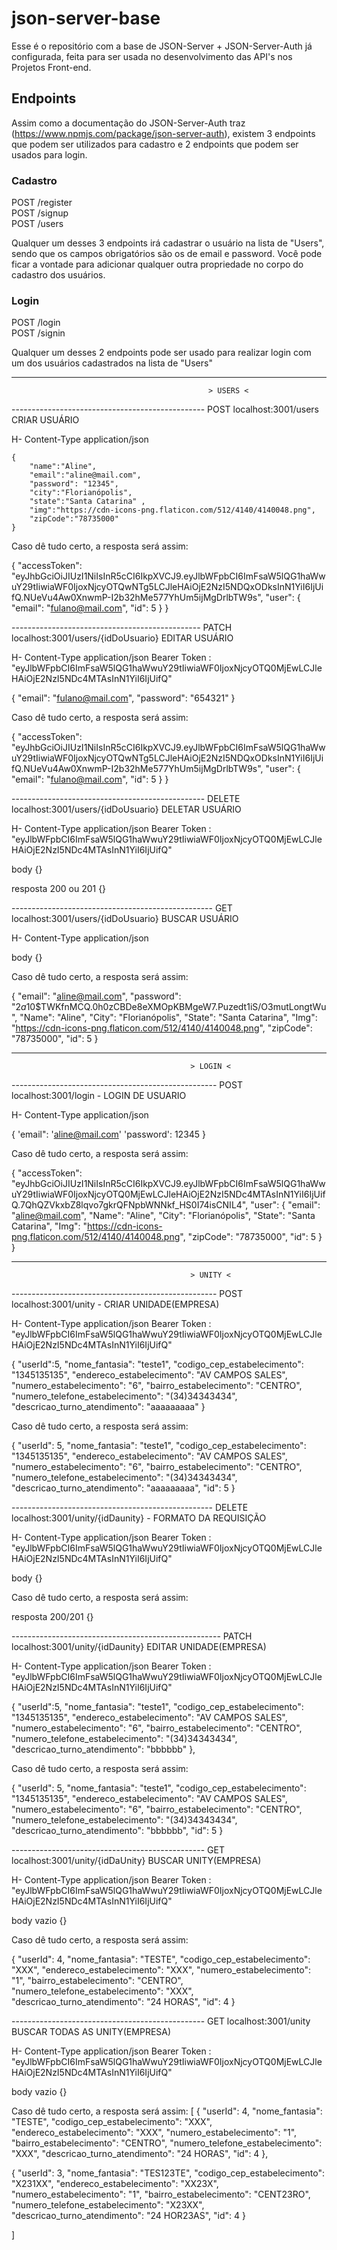 # json-server-base

Esse é o repositório com a base de JSON-Server + JSON-Server-Auth já configurada, feita para ser usada no desenvolvimento das API's nos Projetos Front-end.

## Endpoints

Assim como a documentação do JSON-Server-Auth traz (https://www.npmjs.com/package/json-server-auth), existem 3 endpoints que podem ser utilizados para cadastro e 2 endpoints que podem ser usados para login.

### Cadastro

POST /register <br/>
POST /signup <br/>
POST /users

Qualquer um desses 3 endpoints irá cadastrar o usuário na lista de "Users", sendo que os campos obrigatórios são os de email e password.
Você pode ficar a vontade para adicionar qualquer outra propriedade no corpo do cadastro dos usuários.

### Login

POST /login <br/>
POST /signin

Qualquer um desses 2 endpoints pode ser usado para realizar login com um dos usuários cadastrados na lista de "Users"




---------------------------------------------------------------------------------------------------------------------------------------------------------------------------

                                                > USERS <

------------------------------------------------ POST localhost:3001/users CRIAR USUÁRIO

H- Content-Type application/json

    {
        "name":"Aline",
        "email":"aline@mail.com",
        "password": "12345",
        "city":"Florianópolis",
        "state":"Santa Catarina" ,
        "img":"https://cdn-icons-png.flaticon.com/512/4140/4140048.png",
        "zipCode":"78735000"
    }

Caso dê tudo certo, a resposta será assim:

{
"accessToken": "eyJhbGciOiJIUzI1NiIsInR5cCI6IkpXVCJ9.eyJlbWFpbCI6ImFsaW5lQG1haWwuY29tIiwiaWF0IjoxNjcyOTQwNTg5LCJleHAiOjE2NzI5NDQxODksInN1YiI6IjUifQ.NUeVu4Aw0XnwmP-I2b32hMe577YhUm5ijMgDrlbTW9s",
"user": {
"email": "fulano@mail.com",
"id": 5
}
}


----------------------------------------------- PATCH localhost:3001/users/{idDoUsuario} EDITAR USUÁRIO

H- Content-Type application/json
Bearer Token : "eyJlbWFpbCI6ImFsaW5lQG1haWwuY29tIiwiaWF0IjoxNjcyOTQ0MjEwLCJleHAiOjE2NzI5NDc4MTAsInN1YiI6IjUifQ"

{
"email": "fulano@mail.com",
"password": "654321"
}

Caso dê tudo certo, a resposta será assim:

{
"accessToken": "eyJhbGciOiJIUzI1NiIsInR5cCI6IkpXVCJ9.eyJlbWFpbCI6ImFsaW5lQG1haWwuY29tIiwiaWF0IjoxNjcyOTQwNTg5LCJleHAiOjE2NzI5NDQxODksInN1YiI6IjUifQ.NUeVu4Aw0XnwmP-I2b32hMe577YhUm5ijMgDrlbTW9s",
"user": {
"email": "fulano@mail.com",
"id": 5
}
}


------------------------------------------------ DELETE localhost:3001/users/{idDoUsuario} DELETAR USUÁRIO

H- Content-Type application/json
Bearer Token : "eyJlbWFpbCI6ImFsaW5lQG1haWwuY29tIiwiaWF0IjoxNjcyOTQ0MjEwLCJleHAiOjE2NzI5NDc4MTAsInN1YiI6IjUifQ"

body {}

resposta 200 ou 201 {}


-------------------------------------------------- GET localhost:3001/users/{idDoUsuario} BUSCAR USUÁRIO

H- Content-Type application/json

body {}

Caso dê tudo certo, a resposta será assim:

{
"email": "aline@mail.com",
"password": "$2a$10$TWKfnMCQ.0h0zCBDe8eXMOpKBMgeW7.Puzedt1iS/O3mutLongtWu",
"Name": "Aline",
"City": "Florianópolis",
"State": "Santa Catarina",
"Img": "https://cdn-icons-png.flaticon.com/512/4140/4140048.png",
"zipCode": "78735000",
"id": 5
}


-----------------------------------------------------------------------------------------------------------------------------------------

                                            > LOGIN <

--------------------------------------------------- POST localhost:3001/login - LOGIN DE USUARIO

H- Content-Type application/json

{
'email": 'aline@mail.com'
'password': 12345
}

Caso dê tudo certo, a resposta será assim:

{
"accessToken": "eyJhbGciOiJIUzI1NiIsInR5cCI6IkpXVCJ9.eyJlbWFpbCI6ImFsaW5lQG1haWwuY29tIiwiaWF0IjoxNjcyOTQ0MjEwLCJleHAiOjE2NzI5NDc4MTAsInN1YiI6IjUifQ.7QhQZVkxbZ8lqvo7gkrQFNpbWNNkf_HS0I74isCNIL4",
"user": {
"email": "aline@mail.com",
"Name": "Aline",
"City": "Florianópolis",
"State": "Santa Catarina",
"Img": "https://cdn-icons-png.flaticon.com/512/4140/4140048.png",
"zipCode": "78735000",
"id": 5
}
}


------------------------------------------------------------------------------------------------------------------------------------------------

                                            > UNITY <

--------------------------------------------------- POST localhost:3001/unity - CRIAR UNIDADE(EMPRESA)

H- Content-Type application/json
Bearer Token : "eyJlbWFpbCI6ImFsaW5lQG1haWwuY29tIiwiaWF0IjoxNjcyOTQ0MjEwLCJleHAiOjE2NzI5NDc4MTAsInN1YiI6IjUifQ"

{
"userId":5,
"nome_fantasia": "teste1",
"codigo_cep_estabelecimento": "1345135135",
"endereco_estabelecimento": "AV CAMPOS SALES",
"numero_estabelecimento": "6",
"bairro_estabelecimento": "CENTRO",
"numero_telefone_estabelecimento": "(34)34343434",
"descricao_turno_atendimento": "aaaaaaaaa"
}

Caso dê tudo certo, a resposta será assim:

{
"userId": 5,
"nome_fantasia": "teste1",
"codigo_cep_estabelecimento": "1345135135",
"endereco_estabelecimento": "AV CAMPOS SALES",
"numero_estabelecimento": "6",
"bairro_estabelecimento": "CENTRO",
"numero_telefone_estabelecimento": "(34)34343434",
"descricao_turno_atendimento": "aaaaaaaaa",
"id": 5
}


-------------------------------------------------- DELETE localhost:3001/unity/{idDaunity} - FORMATO DA REQUISIÇÃO

H- Content-Type application/json
Bearer Token : "eyJlbWFpbCI6ImFsaW5lQG1haWwuY29tIiwiaWF0IjoxNjcyOTQ0MjEwLCJleHAiOjE2NzI5NDc4MTAsInN1YiI6IjUifQ"

body {}

Caso dê tudo certo, a resposta será assim:

resposta 200/201 {}


---------------------------------------------------- PATCH localhost:3001/unity/{idDaunity} EDITAR UNIDADE(EMPRESA)

H- Content-Type application/json
Bearer Token : "eyJlbWFpbCI6ImFsaW5lQG1haWwuY29tIiwiaWF0IjoxNjcyOTQ0MjEwLCJleHAiOjE2NzI5NDc4MTAsInN1YiI6IjUifQ"

{
"userId":5,
"nome_fantasia": "teste1",
"codigo_cep_estabelecimento": "1345135135",
"endereco_estabelecimento": "AV CAMPOS SALES",
"numero_estabelecimento": "6",
"bairro_estabelecimento": "CENTRO",
"numero_telefone_estabelecimento": "(34)34343434",
"descricao_turno_atendimento": "bbbbbb"
},

Caso dê tudo certo, a resposta será assim:

{
"userId": 5,
"nome_fantasia": "teste1",
"codigo_cep_estabelecimento": "1345135135",
"endereco_estabelecimento": "AV CAMPOS SALES",
"numero_estabelecimento": "6",
"bairro_estabelecimento": "CENTRO",
"numero_telefone_estabelecimento": "(34)34343434",
"descricao_turno_atendimento": "bbbbbb",
"id": 5
}


------------------------------------------------ GET localhost:3001/unity/{idDaUnity} BUSCAR UNITY(EMPRESA)

H- Content-Type application/json
Bearer Token : "eyJlbWFpbCI6ImFsaW5lQG1haWwuY29tIiwiaWF0IjoxNjcyOTQ0MjEwLCJleHAiOjE2NzI5NDc4MTAsInN1YiI6IjUifQ"

body vazio {}

Caso dê tudo certo, a resposta será assim:

{
"userId": 4,
"nome_fantasia": "TESTE",
"codigo_cep_estabelecimento": "XXX",
"endereco_estabelecimento": "XXX",
"numero_estabelecimento": "1",
"bairro_estabelecimento": "CENTRO",
"numero_telefone_estabelecimento": "XXX",
"descricao_turno_atendimento": "24 HORAS",
"id": 4
}


------------------------------------------------ GET localhost:3001/unity BUSCAR TODAS AS UNITY(EMPRESA)

H- Content-Type application/json
Bearer Token : "eyJlbWFpbCI6ImFsaW5lQG1haWwuY29tIiwiaWF0IjoxNjcyOTQ0MjEwLCJleHAiOjE2NzI5NDc4MTAsInN1YiI6IjUifQ"

body vazio {}

Caso dê tudo certo, a resposta será assim:
[
{
"userId": 4,
"nome_fantasia": "TESTE",
"codigo_cep_estabelecimento": "XXX",
"endereco_estabelecimento": "XXX",
"numero_estabelecimento": "1",
"bairro_estabelecimento": "CENTRO",
"numero_telefone_estabelecimento": "XXX",
"descricao_turno_atendimento": "24 HORAS",
"id": 4
},

{
"userId": 3,
"nome_fantasia": "TES123TE",
"codigo_cep_estabelecimento": "X231XX",
"endereco_estabelecimento": "XX23X",
"numero_estabelecimento": "1",
"bairro_estabelecimento": "CENT23RO",
"numero_telefone_estabelecimento": "X23XX",
"descricao_turno_atendimento": "24 HOR23AS",
"id": 4
}

]
